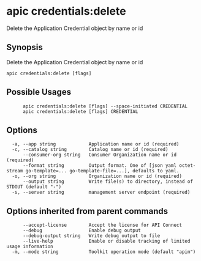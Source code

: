 # apic credentials:delete

Delete the Application Credential object by name or id

## Synopsis

Delete the Application Credential object by name or id

```
apic credentials:delete [flags]
```

## Possible Usages

```
      apic credentials:delete [flags] --space-initiated CREDENTIAL
      apic credentials:delete [flags] CREDENTIAL
```

## Options

```
  -a, --app string            Application name or id (required)
  -c, --catalog string        Catalog name or id (required)
      --consumer-org string   Consumer Organization name or id (required)
      --format string         Output format. One of [json yaml octet-stream go-template=... go-template-file=...], defaults to yaml.
  -o, --org string            Organization name or id (required)
      --output string         Write file(s) to directory, instead of STDOUT (default "-")
  -s, --server string         management server endpoint (required)
```

## Options inherited from parent commands

```
      --accept-license        Accept the license for API Connect
      --debug                 Enable debug output
      --debug-output string   Write debug output to file
      --live-help             Enable or disable tracking of limited usage information
  -m, --mode string           Toolkit operation mode (default "apim")
```
